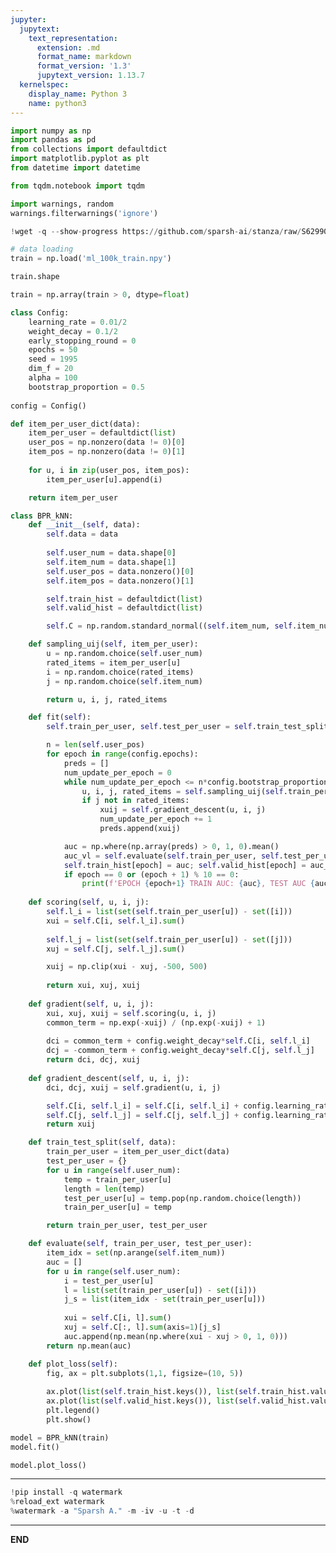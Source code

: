 ```yaml
---
jupyter:
  jupytext:
    text_representation:
      extension: .md
      format_name: markdown
      format_version: '1.3'
      jupytext_version: 1.13.7
  kernelspec:
    display_name: Python 3
    name: python3
---
```


```python id="uAom_5nIl8nj"
import numpy as np
import pandas as pd
from collections import defaultdict
import matplotlib.pyplot as plt
from datetime import datetime

from tqdm.notebook import tqdm

import warnings, random
warnings.filterwarnings('ignore')
```

```python id="aB3rWtCGOm0U"
!wget -q --show-progress https://github.com/sparsh-ai/stanza/raw/S629908/rec/CDL/data/ml_100k_train.npy
```

```python id="uv_UfT-9naHl"
# data loading
train = np.load('ml_100k_train.npy')
```

```python colab={"base_uri": "https://localhost:8080/"} id="Jo0qyfpmofOx" executionInfo={"status": "ok", "timestamp": 1638114512302, "user_tz": -330, "elapsed": 12, "user": {"displayName": "Sparsh Agarwal", "photoUrl": "https://lh3.googleusercontent.com/a/default-user=s64", "userId": "13037694610922482904"}} outputId="4f670070-0ab9-466f-b2d0-f27e552097c3"
train.shape
```

```python id="H8See0uhoti2"
train = np.array(train > 0, dtype=float)
```

```python id="GnD7LCKho8Tu"
class Config:
    learning_rate = 0.01/2
    weight_decay = 0.1/2
    early_stopping_round = 0
    epochs = 50
    seed = 1995
    dim_f = 20
    alpha = 100
    bootstrap_proportion = 0.5
    
config = Config()
```

```python id="vJ5NDG_MqBHa"
def item_per_user_dict(data):
    item_per_user = defaultdict(list)
    user_pos = np.nonzero(data != 0)[0]
    item_pos = np.nonzero(data != 0)[1]
    
    for u, i in zip(user_pos, item_pos):
        item_per_user[u].append(i)

    return item_per_user
```

```python id="ojZ4LdrwqEFg"
class BPR_kNN:
    def __init__(self, data):
        self.data = data
        
        self.user_num = data.shape[0]
        self.item_num = data.shape[1]
        self.user_pos = data.nonzero()[0]
        self.item_pos = data.nonzero()[1]

        self.train_hist = defaultdict(list) 
        self.valid_hist = defaultdict(list)

        self.C = np.random.standard_normal((self.item_num, self.item_num))

    def sampling_uij(self, item_per_user):    
        u = np.random.choice(self.user_num)
        rated_items = item_per_user[u]
        i = np.random.choice(rated_items)
        j = np.random.choice(self.item_num)

        return u, i, j, rated_items

    def fit(self):
        self.train_per_user, self.test_per_user = self.train_test_split(self.data)

        n = len(self.user_pos)
        for epoch in range(config.epochs):
            preds = []
            num_update_per_epoch = 0
            while num_update_per_epoch <= n*config.bootstrap_proportion:
                u, i, j, rated_items = self.sampling_uij(self.train_per_user)
                if j not in rated_items:
                    xuij = self.gradient_descent(u, i, j)        
                    num_update_per_epoch += 1    
                    preds.append(xuij)

            auc = np.where(np.array(preds) > 0, 1, 0).mean()
            auc_vl = self.evaluate(self.train_per_user, self.test_per_user)
            self.train_hist[epoch] = auc; self.valid_hist[epoch] = auc_vl
            if epoch == 0 or (epoch + 1) % 10 == 0:
                print(f'EPOCH {epoch+1} TRAIN AUC: {auc}, TEST AUC {auc_vl}')
    
    def scoring(self, u, i, j):
        self.l_i = list(set(self.train_per_user[u]) - set([i]))
        xui = self.C[i, self.l_i].sum()
        
        self.l_j = list(set(self.train_per_user[u]) - set([j]))
        xuj = self.C[j, self.l_j].sum()

        xuij = np.clip(xui - xuj, -500, 500) 
        
        return xui, xuj, xuij 
    
    def gradient(self, u, i, j):
        xui, xuj, xuij = self.scoring(u, i, j)
        common_term = np.exp(-xuij) / (np.exp(-xuij) + 1)
        
        dci = common_term + config.weight_decay*self.C[i, self.l_i]
        dcj = -common_term + config.weight_decay*self.C[j, self.l_j]
        return dci, dcj, xuij
    
    def gradient_descent(self, u, i, j):
        dci, dcj, xuij = self.gradient(u, i, j)

        self.C[i, self.l_i] = self.C[i, self.l_i] + config.learning_rate*dci
        self.C[j, self.l_j] = self.C[j, self.l_j] + config.learning_rate*dcj
        return xuij

    def train_test_split(self, data):
        train_per_user = item_per_user_dict(data)
        test_per_user = {}
        for u in range(self.user_num):
            temp = train_per_user[u]
            length = len(temp)
            test_per_user[u] = temp.pop(np.random.choice(length))
            train_per_user[u] = temp

        return train_per_user, test_per_user

    def evaluate(self, train_per_user, test_per_user):
        item_idx = set(np.arange(self.item_num))
        auc = []
        for u in range(self.user_num):
            i = test_per_user[u]
            l = list(set(train_per_user[u]) - set([i]))
            j_s = list(item_idx - set(train_per_user[u]))
            
            xui = self.C[i, l].sum()
            xuj = self.C[:, l].sum(axis=1)[j_s]
            auc.append(np.mean(np.where(xui - xuj > 0, 1, 0)))
        return np.mean(auc)

    def plot_loss(self):
        fig, ax = plt.subplots(1,1, figsize=(10, 5))
        
        ax.plot(list(self.train_hist.keys()), list(self.train_hist.values()), color='orange', label='train')
        ax.plot(list(self.valid_hist.keys()), list(self.valid_hist.values()), color='green', label='valid')
        plt.legend()
        plt.show()
```

```python colab={"base_uri": "https://localhost:8080/"} id="zNJf57YCxIhV" executionInfo={"status": "ok", "timestamp": 1630607798970, "user_tz": -330, "elapsed": 505635, "user": {"displayName": "Sparsh Agarwal", "photoUrl": "", "userId": "13037694610922482904"}} outputId="1da560d9-f3c7-4244-a330-0d49bda5ee17"
model = BPR_kNN(train)
model.fit()
```

```python colab={"base_uri": "https://localhost:8080/", "height": 320} id="axS2LTogxLfy" executionInfo={"status": "ok", "timestamp": 1630607798973, "user_tz": -330, "elapsed": 35, "user": {"displayName": "Sparsh Agarwal", "photoUrl": "", "userId": "13037694610922482904"}} outputId="da8fd00e-8e51-4a65-cff0-38637afeeddf"
model.plot_loss()
```

<!-- #region id="vhB5APuTQNQI" -->
---
<!-- #endregion -->

```python colab={"base_uri": "https://localhost:8080/"} id="jpKEP2FGQSKE" executionInfo={"status": "ok", "timestamp": 1638115069735, "user_tz": -330, "elapsed": 4232, "user": {"displayName": "Sparsh Agarwal", "photoUrl": "https://lh3.googleusercontent.com/a/default-user=s64", "userId": "13037694610922482904"}} outputId="8fd7f015-d498-4686-e1bf-b9c6f1444fff"
!pip install -q watermark
%reload_ext watermark
%watermark -a "Sparsh A." -m -iv -u -t -d
```

<!-- #region id="-k-HLCIjQNQR" -->
---
<!-- #endregion -->

<!-- #region id="Mxkw17lSQNQS" -->
**END**
<!-- #endregion -->

